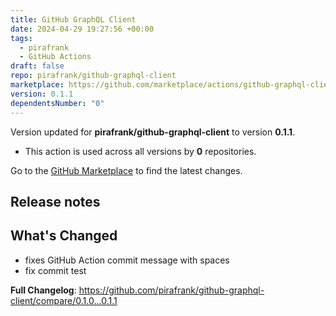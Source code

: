 ```yaml
---
title: GitHub GraphQL Client
date: 2024-04-29 19:27:56 +00:00
tags:
  - pirafrank
  - GitHub Actions
draft: false
repo: pirafrank/github-graphql-client
marketplace: https://github.com/marketplace/actions/github-graphql-client
version: 0.1.1
dependentsNumber: "0"
---
```



Version updated for **pirafrank/github-graphql-client** to version **0.1.1**.
- This action is used across all versions by **0** repositories.

Go to the [GitHub Marketplace](https://github.com/marketplace/actions/github-graphql-client) to find the latest changes.

## Release notes

## What's Changed
* fixes GitHub Action commit message with spaces
* fix commit test

**Full Changelog**: https://github.com/pirafrank/github-graphql-client/compare/0.1.0...0.1.1
